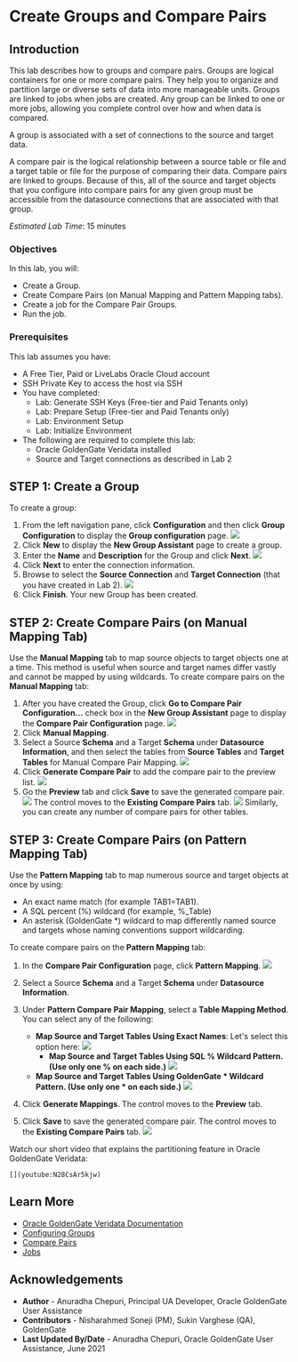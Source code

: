 # Create Groups and Compare Pairs

## Introduction
This lab describes how to groups and compare pairs. Groups are logical containers for one or more compare pairs. They help you to organize and partition large or diverse sets of data into more manageable units. Groups are linked to jobs when jobs are created. Any group can be linked to one or more jobs, allowing you complete control over how and when data is compared.

A group is associated with a set of connections to the source and target data.

A compare pair is the logical relationship between a source table or file and a target table or file for the purpose of comparing their data. Compare pairs are linked to groups. Because of this, all of the source and target objects that you configure into compare pairs for any given group must be accessible from the datasource connections that are associated with that group.

*Estimated Lab Time*: 15 minutes

### Objectives
In this lab, you will:
* Create a Group.
* Create Compare Pairs (on Manual Mapping and Pattern Mapping tabs).
* Create a job for the Compare Pair Groups.
* Run the job.

### Prerequisites
This lab assumes you have:

* A Free Tier, Paid or LiveLabs Oracle Cloud account
* SSH Private Key to access the host via SSH
* You have completed:
    * Lab: Generate SSH Keys (Free-tier and Paid Tenants only)
    * Lab: Prepare Setup (Free-tier and Paid Tenants only)
    * Lab: Environment Setup
    * Lab: Initialize Environment
* The following are required to complete this lab:
    * Oracle GoldenGate Veridata installed
    * Source and Target connections as described in Lab 2

## **STEP 1:** Create a Group

  To create a group:
1. From the left navigation pane, click **Configuration** and then click **Group Configuration** to display the **Group configuration** page.
    ![](./images/1-group-configuration.png " ")
2. Click **New** to display the **New Group Assistant** page to create a group.
3. Enter the **Name** and **Description** for the Group and click **Next**.
  ![](./images/2-new-group-from-name-description.png " ")
4. Click **Next** to enter the connection information.
5. Browse to select the **Source Connection** and **Target Connection** (that you have created in Lab 2).
  ![](./images/3-new-group-connection-information.png " ")
6. Click **Finish**.
Your new Group has been created.

## **STEP 2:** Create Compare Pairs (on Manual Mapping Tab)
Use the **Manual Mapping** tab to map source objects to target objects one at a time. This method is useful when source and target names differ vastly and cannot be mapped by using wildcards.
To create compare pairs on the **Manual Mapping** tab:
1. After you have created the Group, click **Go to Compare Pair Configuration...** check box in the **New Group Assistant** page to display the **Compare Pair Configuration** page.
    ![](./images/4-new-group-create-compare-pair-checkbox.png " ")
2. Click **Manual Mapping**.
3. Select a Source **Schema** and a Target **Schema** under **Datasource Information**, and then select the tables from **Source Tables** and **Target Tables** for Manual Compare Pair Mapping.
    ![](./images/5-compare-pair-manual-mappng-select-tables.png " ")
4. Click **Generate Compare Pair** to add the compare pair to the preview list.
    ![](./images/6-generate-compare-pair-manual-mappng.png " ")
5. Go the **Preview** tab and click **Save** to save the generated compare pair.
    ![](./images/6A-generate-compare-pair-manual-mapping-preview.png " ")
    The control moves to the **Existing Compare Pairs** tab.
    ![](./images/7-compare-pair-manual-mapping-generated-saved-existingCPtab.png " ")
Similarly, you can create any number of compare pairs for other tables.

## **STEP 3:** Create Compare Pairs (on Pattern Mapping Tab)
Use the **Pattern Mapping** tab to map numerous source and target objects at once by using:

* An exact name match (for example TAB1=TAB1).
* A SQL percent (%) wildcard (for example, %_Table)
* An asterisk (GoldenGate *) wildcard to map differently named source and targets whose naming conventions support wildcarding.

To create compare pairs on the **Pattern Mapping** tab:
1. In the **Compare Pair Configuration** page, click **Pattern Mapping**.
    ![](./images/9a-click-pattern-mapping-tab.png " ")
2. Select a Source **Schema** and a Target **Schema** under **Datasource Information**.
3. Under **Pattern Compare Pair Mapping**, select a **Table Mapping Method**. You can select any of the following:
    * **Map Source and Target Tables Using Exact Names**: Let's select this option here:
        ![](./images/9-pattern-mapping-pair-mapping-option1.png " ")
	  * **Map Source and Target Tables Using SQL % Wildcard Pattern. (Use only one % on each side.)**
        ![](./images/8-pattern-mapping-pair-mapping-option2.png " ")
    * **Map Source and Target Tables Using GoldenGate * Wildcard Pattern. (Use only one * on each side.)**
        ![](./images/10-pattern-mapping-pair-mapping-option3.png " ")

4. Click **Generate Mappings**. The control moves to the **Preview** tab.
5. Click **Save** to save the generated compare pair. The control moves to the **Existing Compare Pairs** tab.
    ![](./images/11-pattern-mapping-pair-saved-existing-compare-pairs.png " ")

  Watch our short video that explains the partitioning feature in Oracle GoldenGate Veridata:

    [](youtube:N28CsAr5kjw)

## Learn More
* [Oracle GoldenGate Veridata Documentation](https://docs.oracle.com/en/middleware/goldengate/veridata/12.2.1.4/index.html)
* [Configuring Groups](https://docs.oracle.com/en/middleware/goldengate/veridata/12.2.1.4/gvdug/configure-workflow-objects.html#GUID-70B42ABB-EA8E-4ADF-8414-7EA1752CA7E6)
* [Compare Pairs](https://docs.oracle.com/en/middleware/goldengate/veridata/12.2.1.4/gvdug/configure-workflow-objects.html#GUID-055CE119-0307-4826-98C7-A51F53E28763)
* [Jobs](https://docs.oracle.com/en/middleware/goldengate/veridata/12.2.1.4/gvdug/working-jobs.html#GUID-EE434517-18EB-4827-A05F-D420D9E5B0DD)


## Acknowledgements
* **Author** - Anuradha Chepuri, Principal UA Developer, Oracle GoldenGate User Assistance
* **Contributors** -  Nisharahmed Soneji (PM), Sukin Varghese (QA), GoldenGate
* **Last Updated By/Date** - Anuradha Chepuri, Oracle GoldenGate User Assistance, June 2021
